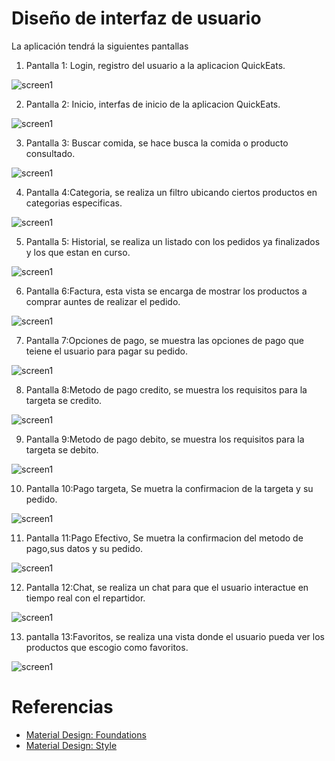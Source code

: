 # Diseño de interfaz de usuario

La aplicación tendrá la siguientes pantallas

1. Pantalla 1: Login, registro del usuario a la aplicacion QuickEats.

![screen1](images/Login.png)

2. Pantalla 2: Inicio, interfas de inicio de la aplicacion QuickEats.

![screen1](images/inicio.png) 

 
3. Pantalla 3: Buscar comida, se hace busca la comida o producto consultado.

![screen1](images/Bucar.png) 
   
4. Pantalla 4:Categoria, se realiza un filtro ubicando ciertos productos en categorias especificas.

   
![screen1](images/Categoria.png) 


   
5. Pantalla 5: Historial, se realiza un listado con los pedidos ya finalizados y los que estan en curso.

![screen1](images/Historial.png) 
   
6. Pantalla 6:Factura, esta vista se encarga de mostrar los productos a comprar auntes de realizar el pedido.

![screen1](images/FACTURA.png) 
    
7. Pantalla 7:Opciones de pago, se muestra las opciones de pago que teiene el usuario para pagar su pedido.

![screen1](images/Opciones_pago.png) 

8.  Pantalla 8:Metodo de pago credito, se muestra los requisitos para la targeta se credito.

 
![screen1](images/Credito.png)


9. Pantalla 9:Metodo de pago debito, se muestra los requisitos para la targeta se debito.

![screen1](images/Metodo_debito.png)

10. Pantalla 10:Pago targeta, Se muetra la confirmacion de la targeta y su pedido.

![screen1](images/Pago_targeta.png)

11. Pantalla 11:Pago Efectivo, Se muetra la confirmacion del metodo de pago,sus datos y su pedido.

![screen1](images/Pago_efectivo.png)
 
12. Pantalla 12:Chat, se realiza un chat para que el usuario interactue en tiempo real con el repartidor.

![screen1](images/Chat.png)

13. pantalla 13:Favoritos, se realiza una vista donde el usuario pueda ver los productos que escogio como favoritos.

![screen1](images/Favoritos.png)

# Referencias

- [Material Design: Foundations](https://m3.material.io/foundations)
- [Material Design: Style](https://m3.material.io/styles)
